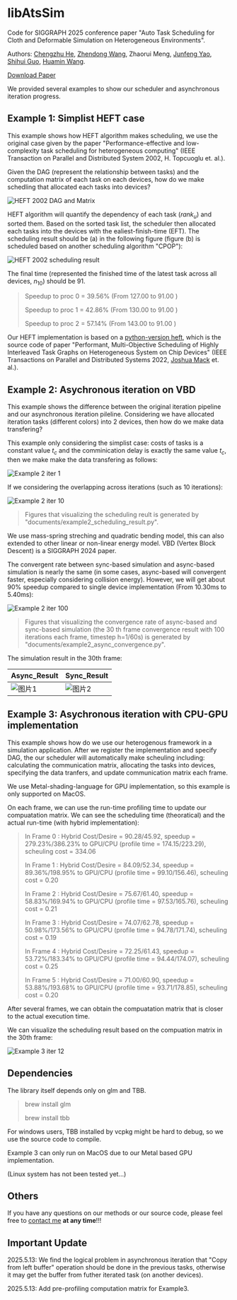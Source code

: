 # libAtsSim

Code for SIGGRAPH 2025 conference paper "Auto Task Scheduling for Cloth and Deformable Simulation on Heterogeneous Environments".

Authors: [Chengzhu He](https://chengzhuuwu.github.io/), [Zhendong Wang](https://wangzhendong619.github.io/), Zhaorui Meng, [Junfeng Yao](https://cdmc.xmu.edu.cn/), [Shihui Guo](https://www.humanplus.xyz/), [Huamin Wang](https://wanghmin.github.io/).

[Download Paper](https://chengzhuuwu.github.io/files/ats_camera_ready.pdf)

<!-- <video src="movie.mp4.mp4" controls="controls" width="500" height="300"></video> -->

We provided several examples to show our scheduler and asynchronous iteration progress.

## Example 1: Simplist HEFT case

This example shows how HEFT algorithm makes scheduling, we use the original case given by the paper "Performance-effective and low-complexity task scheduling for heterogeneous computing" (IEEE Transaction on Parallel and Distributed System 2002, H. Topcuoglu et. al.).

Given the DAG (represent the relationship between tasks) and the computation matrix of each task on each devices, how do we make schedling that allocated each tasks into devices?

![HEFT 2002 DAG and Matrix](documents/example1_dag_input.png)

HEFT algorithm will quantify the dependency of each task ($rank_u$) and sorted them. Based on the sorted task list, the scheduler then allocated each tasks into the devices with the ealiest-finish-time (EFT). The scheduling result should be (a) in the following figure (figure (b) is scheduled based on another scheduling algorithm "CPOP"): 

![HEFT 2002 scheduling result](documents/example1_scheduling_result.png)

The final time (represented the finished time of the latest task across all devices, $n_{10}$) should be 91.

> Speedup to proc 0 = 39.56% (From 127.00 to 91.00 ) 
>
> Speedup to proc 1 = 42.86% (From 130.00 to 91.00 ) 
>
> Speedup to proc 2 = 57.14% (From 143.00 to 91.00 )

Our HEFT implementation is based on a [python-version heft](https://github.com/mackncheesiest/heft), which is the source code of paper "Performant, Multi-Objective Scheduling of Highly Interleaved Task Graphs on Heterogeneous System on Chip Devices" (IEEE Transactions on Parallel and Distributed Systems 2022, [Joshua Mack](https://github.com/mackncheesiest/) et. al.).

## Example 2: Asychronous iteration on VBD

This example shows the difference between the original iteration pipeline and our asynchronous iteration pileline. Considering we have allocated iteration tasks (different colors) into 2 devices, then how do we make data transfering? 

This example only considering the simplist case: costs of tasks is a constant value $t_c$ and the comminication delay is exactly the same value $t_c$, then we make make the data transfering as follows:

![Example 2 iter 1](documents/example2_iter_1_schedule.png)

If we considering the overlapping across iterations (such as 10 iterations):

![Example 2 iter 10](documents/example2_iter_10_schedule.png)

> Figures that visualizing the scheduling reult is generated by "documents/example2_scheduling_result.py".

We use mass-spring streching and quadratic bending model, this can also extended to other linear or non-linear energy model. VBD (Vertex Block Descent) is a SIGGRAPH 2024 paper. 

The convergent rate between sync-based simulation and async-based simulation is nearly the same (in some cases, async-based will convergent faster, especially considering collision energy). However, we will get about 90% speedup compared to single device implementation (From 10.30ms to 5.40ms):

![Example 2 iter 100](documents/example2_iter_100_convergence.png)

> Figures that visualizing the convergence rate of async-based and sync-based simulation (the 30 th frame convergence result with 100 iterations each frame, timestep h=1/60s) is generated by "documents/example2_async_convergence.py".

The simulation result in the 30th frame:

| Async_Result | Sync_Result |
|--------------|-------------|
| ![图片1](documents/example2_simulation_async.png) | ![图片2](documents/example2_simulation_sync.png) |

## Example 3: Asychronous iteration with CPU-GPU implementation

This example shows how do we use our heterogenous framework in a simulation application. After we register the implementation and specify DAG, the our scheduler will automatically make scheuling including: calculating the communication matrix, allocating the tasks into devices, specifying the data tranfers, and update communication matrix each frame.

We use Metal-shading-language for GPU implementation, so this example is only supported on MacOS.

On each frame, we can use the run-time profiling time to update our compuatation matrix. We can see the scheduling time (theoratical) and the actual run-time (with hybrid implementation): 

>   In Frame  0 : Hybrid Cost/Desire = 90.28/45.92, speedup = 279.23%/386.23% to GPU/CPU (profile time = 174.15/223.29), scheuling cost = 334.06
>
>   In Frame  1 : Hybrid Cost/Desire = 84.09/52.34, speedup = 89.36%/198.95% to GPU/CPU (profile time = 99.10/156.46), scheuling cost = 0.20
>
>   In Frame  2 : Hybrid Cost/Desire = 75.67/61.40, speedup = 58.83%/169.94% to GPU/CPU (profile time = 97.53/165.76), scheuling cost = 0.21
>
>   In Frame  3 : Hybrid Cost/Desire = 74.07/62.78, speedup = 50.98%/173.56% to GPU/CPU (profile time = 94.78/171.74), scheuling cost = 0.19
>
>   In Frame  4 : Hybrid Cost/Desire = 72.25/61.43, speedup = 53.72%/183.34% to GPU/CPU (profile time = 94.44/174.07), scheuling cost = 0.25
>
>   In Frame  5 : Hybrid Cost/Desire = 71.00/60.90, speedup = 53.88%/193.68% to GPU/CPU (profile time = 93.71/178.85), scheuling cost = 0.20

After several frames, we can obtain the compuatation matrix that is closer to the actual execution time.

We can visualize the scheduling result based on the compuation matrix in the 30th frame:

![Example 3 iter 12](documents/example3_iter_12_schedule.png)



<!-- Most of the code is tested, except for `LaunchModeHetero`, we are working hard to fix the inequal result compared to sequecial implementation.

We make scheduling each frame to fit the dynamic overhead caused by collisions (Although we do not add collision in this example... might comming soooooon)  -->


## Dependencies

The library itself depends only on glm and TBB. 

> brew install glm
>
> brew install tbb

For windows users, TBB installed by vcpkg might be hard to debug, so we use the source code to compile. 

Example 3 can only run on MacOS due to our Metal based GPU implementation.

(Linux system has not been tested yet...)

## Others

If you have any questions on our methods or our source code, please feel free to [contact me](https://chengzhuuwu.github.io/) **at any time**!!!

## Important Update

2025.5.13: We find the logical problem in asynchronous iteration that "Copy from left buffer" operation should be done in the previous tasks, otherwise it may get the buffer from futher iterated task (on another devices).

2025.5.13: Add pre-profiling computation matrix for Example3.

